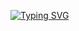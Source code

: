 <!-- Intro part -->

[![Typing SVG](https://readme-typing-svg.herokuapp.com?font=B612&color=309C46&size=40&lines=Hello+there%2C+I..;+%F0%9F%91%8B+My+name+is+Hanabiraa+%F0%9F%8C%B2)](https://git.io/typing-svg)
